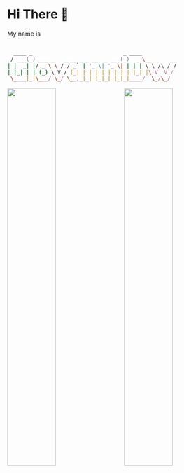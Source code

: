 # Hi There 👋

My name is 

```zsh

  ____ _                             _ ____
 / ___(_) _____   ____ _ _ __  _ __ (_)  _ \__      __
| |  _| |/ _ \ \ / / _` | '_ \| '_ \| | | | \ \ /\ / /
| |_| | | (_) \ V / (_| | | | | | | | | |_| |\ V  V /
 \____|_|\___/ \_/ \__,_|_| |_|_| |_|_|____/  \_/\_/

```

<a href="https://github.com/GiovanniDw">
  <img align="left" width="47%" src="https://github-readme-stats.vercel.app/api?username=GiovanniDw&show_icons=true&count_private=true" />
</a>
<a href="https://github.com/GiovanniDw?tab=repositories">
  <img align="right" width="47%" src="https://github-readme-stats.vercel.app/api/top-langs/?username=GiovanniDw&layout=compact&langs_count=6" />
</a>




<!--
**GiovanniDw/GiovanniDw** is a ✨ _special_ ✨ repository because its `README.md` (this file) appears on your GitHub profile.

Here are some ideas to get you started:

- 🔭 I’m currently working on ...
- 🌱 I’m currently learning ...
- 👯 I’m looking to collaborate on ...
- 🤔 I’m looking for help with ...
- 💬 Ask me about ...
- 📫 How to reach me: ...
- 😄 Pronouns: ...
- ⚡ Fun fact: ...
-->

